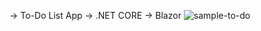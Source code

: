 -> To-Do List App 
-> .NET CORE
-> Blazor
![sample-to-do](https://github.com/hyegen/blazor-todo-list-app/assets/102321990/726873a0-85d9-4ba8-b80d-007a57420f88)
